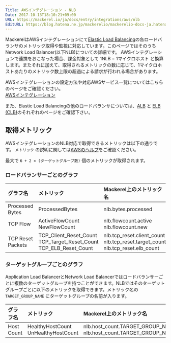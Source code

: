 ```yaml
---
Title: AWSインテグレーション - NLB
Date: 2017-10-13T18:10:21+09:00
URL: https://mackerel.io/ja/docs/entry/integrations/aws/nlb
EditURL: https://blog.hatena.ne.jp/mackerelio/mackerelio-docs-ja.hatenablog.mackerel.io/atom/entry/8599973812307563059
---
```


MackerelはAWSインテグレーションにて<a href="https://aws.amazon.com/elasticloadbalancing/" target="_blank">Elastic Load Balancing</a>の各ロードバランサのメトリック取得や監視に対応しています。このページではそのうちNetwork Load Balancer(以下NLB)についての詳細です。
AWSインテグレーションで連携をおこなった場合、課金対象として 1NLB = 1マイクロホスト と換算します。またそれに加えて、取得されるメトリックの数に応じて、1マイクロホストあたりのメトリック数上限の超過による請求が行われる場合があります。

AWSインテグレーションの設定方法や対応AWSサービス一覧についてはこちらのページをご確認ください。<br>
<a href="https://mackerel.io/ja/docs/entry/integrations/aws">AWSインテグレーション</a>

また、Elastic Load Balancingの他のロードバランサについては、[ALB](https://mackerel.io/ja/docs/entry/integrations/aws/alb) と [ELB (CLB)](https://mackerel.io/ja/docs/entry/integrations/aws/elb)のそれぞれのページをご確認下さい。

## 取得メトリック
AWSインテグレーションのNLB対応で取得できるメトリックは以下の通りです。 `メトリック` の説明に関しては<a href="https://docs.aws.amazon.com/ja_jp/elasticloadbalancing/latest/network/load-balancer-cloudwatch-metrics.html" target="_blank">AWSのヘルプ</a>をご確認ください。

最大で `6 + 2 × (ターゲットグループ数)` 個のメトリックが取得されます。

### ロードバランサーごとのグラフ
|グラフ名|メトリック|Mackerel上のメトリック名|単位|Statistics|
|:---|:---|:---|:---|:---|
|Processed Bytes|ProcessedBytes|nlb.bytes.processed|bytes|Sum|
|TCP Flow|ActiveFlowCount<br>NewFlowCount|nlb.flowcount.active<br>nlb.flowcount.new|integer|Average<br>Sum|
|TCP Reset Packets|TCP_Client_Reset_Count<br>TCP_Target_Reset_Count<br>TCP_ELB_Reset_Count|nlb.tcp_reset.client_count<br>nlb.tcp_reset.target_count<br>nlb.tcp_reset.elb_count|integer|Sum|

### ターゲットグループごとのグラフ
Application Load BalancerとNetwork Load Balancerではロードバランサーごとに複数のターゲットグループを持つことができます。NLBではそのターゲットグループごとに以下のメトリックを取得できます。メトリック名の `TARGET_GROUP_NAME` にターゲットグループの名前が入ります。

|グラフ名|メトリック|Mackerel上のメトリック名|単位|Statistics|
|:---|:---|:---|:---|:---|
|Host Count|HealthyHostCount<br>UnHealthyHostCount|nlb.host_count.TARGET_GROUP_NAME.healthy<br>nlb.host_count.TARGET_GROUP_NAME.unhealthy|integer|Average|
